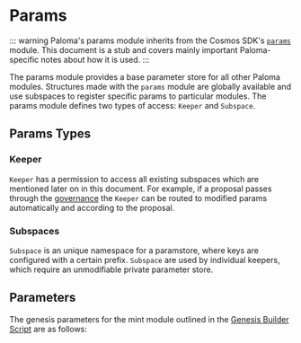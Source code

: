 # Params

::: warning
Paloma's params module inherits from the Cosmos SDK's [`params`](https://docs.cosmos.network/master/modules/params/) module. This document is a stub and covers mainly important Paloma-specific notes about how it is used.
:::

The params module provides a base parameter store for all other Paloma modules. Structures made with the `params` module are globally available and use subspaces to register specific params to particular modules. The params module defines two types of access: `Keeper` and `Subspace`.

## Params Types

### Keeper

`Keeper` has a permission to access all existing subspaces which are mentioned later on in this document. For example, if a proposal passes through the [governance](/docs/develop/module-specifications/spec-governance.md) the `Keeper` can be routed to modified params automatically and according to the proposal.

### Subspaces

`Subspace` is an unique namespace for a paramstore, where keys are configured with a certain prefix. `Subspace` are used by individual keepers, which require an unmodifiable private parameter store.

## Parameters

The genesis parameters for the mint module outlined in the [Genesis Builder Script](https://github.com/paloma/genesis-tools/blob/main/src/genesis_builder.py#L112) are as follows:
